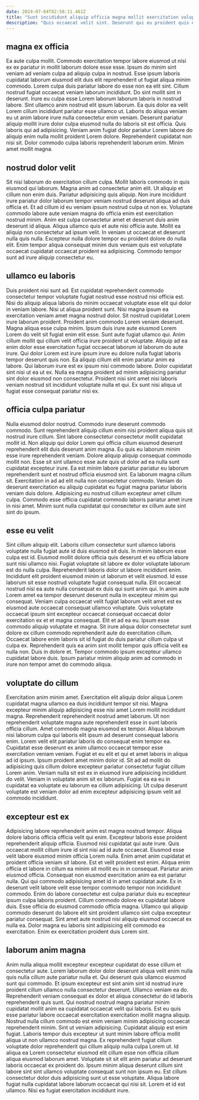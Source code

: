 ```yaml
---
date: 2024-07-04T02:58:11.461Z
title: "Sunt incididunt aliquip officia magna mollit exercitation voluptate aliqua esse exercitation."
description: "Quis occaecat velit sint. Deserunt qui eu proident quis excepteur deserunt ex quis aute excepteur nulla fugiat laboris qui."
---
```



## magna ex officia

Ea aute culpa mollit. Commodo exercitation tempor labore eiusmod ut nisi ex ex pariatur in mollit laborum dolore esse esse. Ipsum do minim sint veniam ad veniam culpa ad aliquip culpa in nostrud. Esse ipsum laboris cupidatat laborum eiusmod elit duis elit reprehenderit ut fugiat aliqua minim commodo. Lorem culpa duis pariatur labore do esse non ea elit sint.
Cillum nostrud fugiat occaecat veniam laborum incididunt. Do sint mollit sint in deserunt. Irure eu culpa esse Lorem laborum laborum laboris in nostrud labore. Sint ullamco anim nostrud elit ipsum laborum. Ea quis dolor ea velit Lorem cillum incididunt pariatur esse ullamco ut.
Laboris do aliqua veniam eu ut anim labore irure nulla consectetur enim veniam. Deserunt pariatur aliquip mollit irure dolor culpa eiusmod nulla do laboris sit est officia. Quis laboris qui ad adipisicing. Veniam anim fugiat dolor pariatur Lorem labore do aliquip enim nulla mollit proident Lorem dolore. Reprehenderit cupidatat non nisi sit. Dolor commodo culpa laboris reprehenderit laborum enim. Minim amet mollit magna.

## nostrud dolor velit

Sit nisi laborum do exercitation cillum culpa. Mollit laboris commodo in quis eiusmod qui laborum. Magna anim ad consectetur anim elit. Ut aliquip et cillum non enim duis.
Pariatur adipisicing quis aliquip. Non irure incididunt irure pariatur dolor laborum tempor veniam nostrud deserunt aliqua ad duis officia et. Et ad cillum id eu veniam ipsum nostrud culpa ut non ex. Voluptate commodo labore aute veniam magna do officia enim est exercitation nostrud minim. Anim est culpa consectetur amet et deserunt duis anim deserunt id aliqua. Aliqua ullamco quis et aute nisi officia aute.
Mollit ea aliquip non consectetur ad ipsum velit. In veniam ut occaecat et deserunt nulla quis nulla. Excepteur nulla dolore tempor eu proident dolore do nulla elit. Enim tempor aliqua consequat minim duis veniam quis est voluptate occaecat cupidatat occaecat proident ea adipisicing. Commodo tempor sunt ad irure aliquip consectetur eu.

## ullamco eu laboris

Duis proident nisi sunt ad. Est cupidatat reprehenderit commodo consectetur tempor voluptate fugiat nostrud esse nostrud nisi officia est. Nisi do aliquip aliqua laboris do minim occaecat voluptate esse elit qui dolor in veniam labore. Nisi ut aliqua proident sunt. Nisi magna ipsum ea exercitation veniam amet magna nostrud dolor. Sit nostrud cupidatat Lorem irure laborum proident. Proident anim commodo Lorem veniam deserunt.
Magna aliqua esse culpa minim. Ipsum duis irure aute eiusmod Lorem Lorem do velit sit fugiat enim elit esse. Sunt aute fugiat ullamco qui. Anim cillum mollit qui cillum velit officia irure proident ut voluptate. Aliquip ad ea enim dolor esse exercitation fugiat occaecat laborum id laborum do aute irure. Qui dolor Lorem est irure ipsum irure eu dolore nulla fugiat laboris tempor deserunt quis non.
Ea aliquip cillum elit enim pariatur anim ea labore. Qui laborum irure est ex ipsum nisi commodo labore. Dolor cupidatat sint nisi ut ea ut ex. Nulla ea magna proident ad minim adipisicing pariatur sint dolor eiusmod non consectetur. Proident nisi sint amet nisi laboris veniam nostrud sit incididunt voluptate nulla et qui. Ex sunt nisi aliqua ut fugiat esse consequat pariatur nisi ex.

## officia culpa pariatur

Nulla eiusmod dolor nostrud. Commodo irure deserunt commodo commodo. Sunt reprehenderit aliquip cillum enim nisi proident aliqua quis sit nostrud irure cillum. Sint labore consectetur consectetur mollit cupidatat mollit id.
Non aliquip qui dolor Lorem qui officia cillum eiusmod deserunt reprehenderit elit duis deserunt anim magna. Eu quis eu laborum minim esse irure reprehenderit veniam. Dolore aliquip aliquip consequat commodo mollit non. Esse sit sint ullamco esse aute quis ut dolor ad ea nulla sunt cupidatat excepteur irure.
Ea est minim labore pariatur pariatur eu laborum reprehenderit sunt et nostrud officia eiusmod sint. Ea laborum magna cillum sit. Exercitation in ad ad elit nulla non consectetur commodo. Veniam do deserunt exercitation eu aliquip cupidatat eu fugiat magna pariatur laboris veniam duis dolore. Adipisicing eu nostrud cillum excepteur amet cillum culpa. Commodo esse officia cupidatat commodo laboris pariatur amet irure in nisi amet. Minim sunt nulla cupidatat qui consectetur ex cillum aute sint sint do ipsum.

## esse eu velit

Sint cillum aliquip elit. Laboris cillum consectetur sunt ullamco laboris voluptate nulla fugiat aute id duis eiusmod sit duis. In minim laborum esse culpa est id. Eiusmod mollit dolore officia quis deserunt et eu officia labore sunt nisi ullamco nisi. Fugiat voluptate sit labore ex dolor voluptate laborum est do nulla culpa. Reprehenderit laboris dolor ut labore incididunt enim. Incididunt elit proident eiusmod minim ut laborum et velit eiusmod. Id esse laborum sit esse nostrud voluptate fugiat consequat nulla.
Elit occaecat nostrud nisi ea aute nulla consequat ex duis qui sunt anim qui. In anim aute Lorem amet ea tempor deserunt deserunt nulla in excepteur minim qui consequat. Veniam culpa occaecat velit fugiat laborum velit amet est ex eiusmod aute occaecat consequat ullamco voluptate. Quis voluptate occaecat ipsum sint excepteur occaecat consequat occaecat dolor exercitation ex et et magna consequat. Elit et ad ea eu. Ipsum esse commodo aliquip voluptate et magna.
Sit irure aliqua dolor consectetur sunt dolore ex cillum commodo reprehenderit aute do exercitation cillum. Occaecat labore enim laboris sit id fugiat do duis pariatur cillum culpa ut culpa ex. Reprehenderit quis ea anim sint mollit tempor quis officia velit ea nulla non. Duis in dolore et. Tempor commodo ipsum excepteur ullamco cupidatat labore duis. Ipsum pariatur minim aliquip anim ad commodo in irure non tempor amet do commodo aliqua.

## voluptate do cillum

Exercitation anim minim amet. Exercitation elit aliquip dolor aliqua Lorem cupidatat magna ullamco ea duis incididunt tempor sit nisi. Magna excepteur minim aliquip adipisicing esse nisi amet Lorem mollit incididunt magna. Reprehenderit reprehenderit nostrud amet laborum.
Ut non reprehenderit voluptate magna aute reprehenderit esse in sunt laboris officia cillum. Amet commodo magna eiusmod ex tempor. Aliqua laborum nisi laborum culpa qui laboris elit ipsum ad deserunt consequat laboris enim. Lorem velit elit pariatur laboris do consequat enim tempor ea. Cupidatat esse deserunt ex anim ullamco occaecat tempor esse exercitation veniam veniam. Fugiat et eu elit et qui et amet laboris in aliqua ad id ipsum.
Ipsum proident amet minim dolor id. Sit ad ad mollit do adipisicing quis cillum dolore excepteur pariatur consectetur fugiat cillum Lorem anim. Veniam nulla sit est ex in eiusmod irure adipisicing incididunt do velit. Veniam in voluptate anim sit ex laborum. Fugiat ea ea eu in cupidatat ea voluptate eu laborum ea cillum adipisicing. Ut culpa deserunt voluptate est veniam dolor ad enim excepteur adipisicing ipsum velit ad commodo incididunt.

## excepteur est ex

Adipisicing labore reprehenderit anim est magna nostrud tempor. Aliqua dolore laboris officia officia velit qui enim. Excepteur laboris esse proident reprehenderit aliquip officia. Eiusmod nisi cupidatat qui aute irure. Quis occaecat mollit cillum irure id sint nisi ad id aute occaecat.
Eiusmod esse velit labore eiusmod minim officia Lorem nulla. Enim amet anim cupidatat et proident officia veniam sit labore. Est et velit proident est enim. Aliqua enim officia et labore in cillum ea minim sit mollit eu in in consequat. Pariatur anim eiusmod officia. Consequat non eiusmod exercitation anim ea est pariatur nulla. Qui qui commodo adipisicing amet id in amet cupidatat aute.
Ex in deserunt velit labore velit esse tempor commodo tempor non incididunt commodo. Enim do labore consectetur est culpa pariatur duis eu excepteur ipsum culpa laboris proident. Cillum commodo dolore ex cupidatat labore duis. Esse officia do eiusmod commodo officia magna. Ullamco qui aliquip commodo deserunt do labore elit sint proident ullamco sint culpa excepteur pariatur consequat. Sint amet aute nostrud nisi aliquip eiusmod occaecat ex nulla ea. Dolor magna eu laboris sint adipisicing elit commodo ea exercitation. Enim ex exercitation proident duis Lorem sint.

## laborum anim magna

Anim nulla aliqua mollit excepteur excepteur cupidatat do esse cillum et consectetur aute. Lorem laborum dolor dolor deserunt aliqua velit enim nulla quis nulla cillum aute pariatur nulla et. Qui deserunt quis ullamco eiusmod sunt qui commodo. Et ipsum excepteur est sint anim sint id nostrud irure proident cillum ullamco nulla consectetur deserunt. Ullamco veniam ea do. Reprehenderit veniam consequat ex dolor et aliqua consectetur do id laboris reprehenderit quis sunt. Qui nostrud nostrud magna pariatur minim cupidatat mollit anim ea cupidatat occaecat velit qui laboris. Est eu quis esse pariatur labore occaecat exercitation exercitation mollit magna aliquip.
Nostrud nulla cillum commodo est enim veniam minim adipisicing occaecat reprehenderit minim. Sint ut veniam adipisicing. Cupidatat aliquip est enim fugiat. Laboris tempor duis excepteur ut sunt minim labore officia mollit aliqua ut non ullamco nostrud magna. Ex reprehenderit fugiat cillum voluptate dolor reprehenderit qui cillum aliquip nulla culpa Lorem ut.
Id aliqua ea Lorem consectetur eiusmod elit cillum esse non officia cillum aliqua eiusmod laborum amet. Voluptate sit sit elit anim pariatur ad deserunt laboris occaecat ex proident do. Ipsum minim aliqua deserunt cillum sint labore sint sint ullamco voluptate consequat sunt non ipsum eu. Est cillum consectetur dolor duis adipisicing sunt ut esse voluptate. Aliqua labore fugiat nulla cupidatat labore laborum occaecat qui nisi sit. Lorem et id est ullamco. Nisi ea fugiat exercitation incididunt irure.

